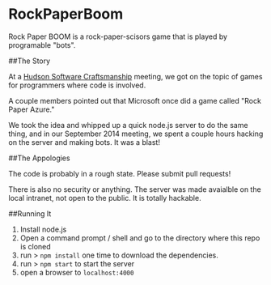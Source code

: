 RockPaperBoom
=============

Rock Paper BOOM is a rock-paper-scisors game that is played by programable "bots".

##The Story

At a [Hudson Software Craftsmanship](http://hudsonsc.com/) meeting, we got on the topic of games for programmers where code is involved.

A couple members pointed out that Microsoft once did a game called "Rock Paper Azure."

We took the idea and whipped up a quick node.js server to do the same thing, and in our September 2014 meeting, we spent a couple hours hacking on the server and making bots.
It was a blast!

##The Appologies

The code is probably in a rough state. Please submit pull requests!

There is also no security or anything. The server was made avaialble on the local intranet, not open to the public. It is totally hackable.

##Running It

1. Install node.js
2. Open a command prompt / shell and go to the directory where this repo is cloned
3. run > `npm install` one time to download the dependencies.
4. run > `npm start` to start the server
5. open a browser to `localhost:4000`
